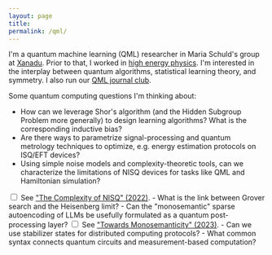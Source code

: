 ```yaml
---
layout: page
title:
permalink: /qml/
---
```


I'm a quantum machine learning (QML) researcher in Maria Schuld's
group at [Xanadu](https://www.xanadu.ai/). Prior to that, I worked in
[high energy physics](https://inspirehep.net/authors/1868975). I'm
interested in the interplay between quantum algorithms, statistical learning theory, and
symmetry. I also run our
[QML journal club](https://heptar.ch/qml-jc).

Some quantum computing questions I'm thinking about:

- How can we leverage Shor's algorithm (and the Hidden Subgroup
Problem more generally) to design learning algorithms? What is the corresponding
inductive bias?
- Are there ways to parametrize signal-processing and quantum metrology
  techniques to optimize, e.g. energy estimation protocols on ISQ/EFT devices?
- Using simple noise models and complexity-theoretic tools, can we
  characterize the limitations of NISQ devices for tasks like QML and
  Hamiltonian simulation?<label for="sn-1"
       class="margin-toggle sidenote-number">
</label>
<input type="checkbox"
       id="sn-1"
       class="margin-toggle"/>
	   <span class="sidenote">
	   See <a href="https://arxiv.org/abs/2210.07234">"The Complexity
  of NISQ" (2022)</a>.
	   </span>
- What is the link between Grover search and the Heisenberg limit?
- Can the "monosemantic" sparse autoencoding of LLMs be usefully formulated as a
  quantum post-processing layer?<label for="sn-1"
       class="margin-toggle sidenote-number">
</label>
<input type="checkbox"
       id="sn-1"
       class="margin-toggle"/>
	   <span class="sidenote">
	   See <a
  href="https://transformer-circuits.pub/2023/monosemantic-features/index.html">"Towards
  Monosemanticity" (2023)</a>.
	   </span>
- Can we use stabilizer states for distributed computing protocols?
- What common syntax connects quantum circuits and
measurement-based computation?
